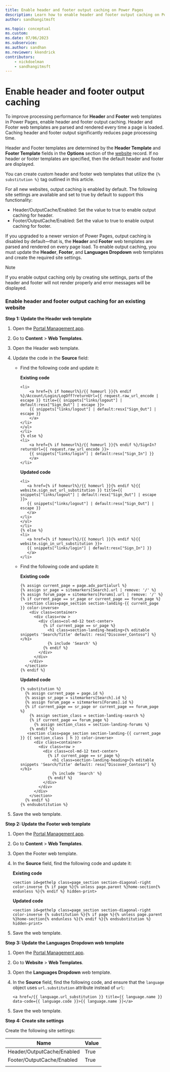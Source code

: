 ```yaml
---
title: Enable header and footer output caching on Power Pages
description: Learn how to enable header and footer output caching on Power Pages for existing websites.
author: sandhangitmsft

ms.topic: conceptual
ms.custom: 
ms.date: 07/06/2023
ms.subservice: 
ms.author: sandhan
ms.reviewer: kkendrick
contributors:
    - nickdoelman
    - sandhangitmsft
---
```


# Enable header and footer output caching

To improve processing performance for **Header** and **Footer** web templates in Power Pages, enable header and footer output caching. Header and Footer web templates are parsed and rendered every time a page is loaded. Caching header and footer output significantly reduces page processing time.

Header and Footer templates are determined by the **Header Template** and **Footer Template** fields in the **Options** section of the [website](websites.md) record. If no header or footer templates are specified, then the default header and footer are displayed. 

You can create custom header and footer web templates that utilize the `{% substitution %}` tag outlined in this article.

For all new websites, output caching is enabled by default. The following site settings are available and set to true by default to support this functionality:
- Header/OutputCache/Enabled: Set the value to true to enable output caching for header.
- Footer/OutputCache/Enabled: Set the value to true to enable output caching for footer.

If you upgraded to a newer version of Power Pages, output caching is disabled by default&mdash;that is, the **Header** and **Footer** web templates are parsed and rendered on every page load. To enable output caching, you must update the **Header**, **Footer**, and **Languages Dropdown** web templates and create the required site settings.

> [!Note]
> If you enable output caching only by creating site settings, parts of the header and footer will not render properly and error messages will be displayed.

### Enable header and footer output caching for an existing website

**Step 1: Update the Header web template**

1. Open the [Portal Management app](portal-management-app.md).
2. Go to **Content** > **Web Templates**.
3. Open the Header web template.
4. Update the code in the **Source** field:
    - Find the following code and update it:
    
        **Existing code**

        ```
        <li>
            <a href={% if homeurl%}/{{ homeurl }}{% endif %}/Account/Login/LogOff?returnUrl={{ request.raw_url_encode | escape }} title={{ snippets["links/logout"] | default:resx["Sign_Out"] | escape }}>
            {{ snippets["links/logout"] | default:resx["Sign_Out"] | escape }}
            </a>
        </li>
        </ul>
        </li>
        {% else %}
        <li>
            <a href={% if homeurl%}/{{ homeurl }}{% endif %}/SignIn?returnUrl={{ request.raw_url_encode }}>
            {{ snippets["links/login"] | default:resx["Sign_In"] }}
            </a>
        </li>
        ```
        
        **Updated code**

         ```
        <li>
            <a href={% if homeurl%}/{{ homeurl }}{% endif %}{{ website.sign_out_url_substitution }} title={{ snippets["links/logout"] | default:resx["Sign_Out"] | escape }}>
            {{ snippets["links/logout"] | default:resx["Sign_Out"] | escape }}
            </a>
        </li>
        </ul>
        </li>
        {% else %}
        <li>
            <a href={% if homeurl%}/{{ homeurl }}{% endif %}{{ website.sign_in_url_substitution }}>
            {{ snippets["links/login"] | default:resx["Sign_In"] }}
            </a>
        </li>
        ```
    - Find the following code and update it:

        **Existing code**
        ```
    	{% assign current_page = page.adx_partialurl %}
		{% assign sr_page = sitemarkers[Search].url | remove: '/' %}
		{% assign forum_page = sitemarkers[Forums].url | remove: '/' %}
		{% if current_page == sr_page or current_page == forum_page %}
		  <section class=page_section section-landing-{{ current_page }} color-inverse>
		    <div class=container>
		      <div class=row >
		        <div class=col-md-12 text-center>
		          {% if current_page == sr_page %}
		            <h1 class=section-landing-heading>{% editable snippets 'Search/Title' default: resx["Discover_Contoso"] %}</h1>
		            {% include 'Search' %}
		          {% endif %}
		        </div>
		      </div>
		    </div>
		  </section>
        {% endif %}
        ```

        **Updated code**

        ```
        {% substitution %}
		  {% assign current_page = page.id %}
		  {% assign sr_page = sitemarkers[Search].id %}
		  {% assign forum_page = sitemarkers[Forums].id %}
		  {% if current_page == sr_page or current_page == forum_page %}
		    {% assign section_class = section-landing-search %}
		    {% if current_page == forum_page %}
		      {% assign section_class = section-landing-forums %}
		    {% endif %}
		   <section class=page_section section-landing-{{ current_page }} {{ section_class | h }} color-inverse>
		      <div class=container>
		        <div class=row >
		          <div class=col-md-12 text-center>
		            {% if current_page == sr_page %}
		              <h1 class=section-landing-heading>{% editable snippets 'Search/Title' default: resx["Discover_Contoso"] %}</h1>
		              {% include 'Search' %}
		            {% endif %}
		          </div>
		        </div>
		      </div>
		    </section>
		  {% endif %}
        {% endsubstitution %}
        ```

5. Save the web template.

**Step 2: Update the Footer web template**

1. Open the [Portal Management app](portal-management-app.md).

1. Go to **Content** > **Web Templates**.

1. Open the Footer web template.

1. In the **Source** field, find the following code and update it:
    
    **Existing code**
    
    ```
    <section id=gethelp class=page_section section-diagonal-right color-inverse {% if page %}{% unless page.parent %}home-section{% endunless %}{% endif %} hidden-print>
    ```

    **Updated code**

    ```
    <section id=gethelp class=page_section section-diagonal-right color-inverse {% substitution %}{% if page %}{% unless page.parent %}home-section{% endunless %}{% endif %}{% endsubstitution %} hidden-print>
    ```

5. Save the web template.

**Step 3: Update the Languages Dropdown web template**

1. Open the [Portal Management app](portal-management-app.md).

1. Go to **Website** > **Web Templates**.

1. Open the **Languages Dropdown** web template.

1. In the **Source** field, find the following code, and ensure that the `language` object uses `url.substitution` attribute instead of `url`:
    
    ```
    <a href=/{{ language.url_substitution }} title={{ language.name }} data-code={{ language.code }}>{{ language.name }}</a>
    ```

1. Save the web template.

**Step 4: Create site settings**

Create the following site settings:

|Name|Value|
|----|-----|
|Header/OutputCache/Enabled|True|
|Footer/OutputCache/Enabled|True|
|||


